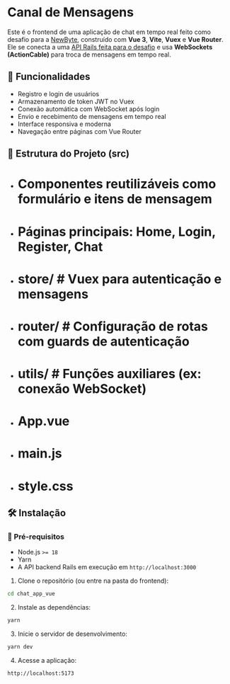 # Canal de Mensagens

Este é o frontend de uma aplicação de chat em tempo real feito como desafio para a <a href="https://github.com/newbytesolucoesdigitais/desafio"> NewByte</a>, construído com **Vue 3**, **Vite**, **Vuex** e **Vue Router**. Ele se conecta a uma <a href="https://github.com/guerrinharj/chat_app">API Rails feita para o desafio</a> e usa **WebSockets (ActionCable)** para troca de mensagens em tempo real.

## 🚀 Funcionalidades

- Registro e login de usuários
- Armazenamento de token JWT no Vuex
- Conexão automática com WebSocket após login
- Envio e recebimento de mensagens em tempo real
- Interface responsiva e moderna
- Navegação entre páginas com Vue Router

## 🧩 Estrutura do Projeto (src)



- # Componentes reutilizáveis como formulário e itens de mensagem
- # Páginas principais: Home, Login, Register, Chat
- # store/ # Vuex para autenticação e mensagens
- # router/ # Configuração de rotas com guards de autenticação
- # utils/ # Funções auxiliares (ex: conexão WebSocket)
- # App.vue
- # main.js
- # style.css


## 🛠️ Instalação

### 🔹 Pré-requisitos

- Node.js `>= 18`
- Yarn
- A API backend Rails em execução em `http://localhost:3000`

1. Clone o repositório (ou entre na pasta do frontend):

```bash
cd chat_app_vue
```
2. Instale as dependências:

```bash
yarn
```
3. Inicie o servidor de desenvolvimento:

```bash
yarn dev
```


4. Acesse a aplicação:

```arduino 
http://localhost:5173
```
